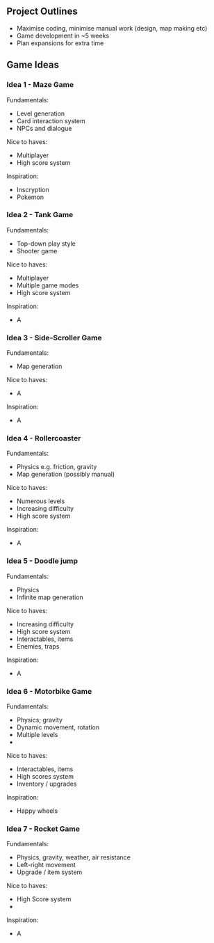 ## Project Outlines

- Maximise coding, minimise manual work (design, map making etc)
- Game development in ~5 weeks
- Plan expansions for extra time

## Game Ideas

### Idea 1 - Maze Game

Fundamentals:
- Level generation
- Card interaction system
- NPCs and dialogue

Nice to haves:
- Multiplayer
- High score system

Inspiration:
- Inscryption
- Pokemon

### Idea 2 - Tank Game

Fundamentals:
- Top-down play style
- Shooter game

Nice to haves:
- Multiplayer
- Multiple game modes
- High score system

Inspiration:
- A

### Idea 3 - Side-Scroller Game

Fundamentals:
- Map generation

Nice to haves:
- A

Inspiration:
- A

### Idea 4 - Rollercoaster

Fundamentals:
- Physics e.g. friction, gravity
- Map generation (possibly manual)

Nice to haves:
- Numerous levels
- Increasing difficulty
- High score system

Inspiration:
- A

### Idea 5 - Doodle jump

Fundamentals:
- Physics
- Infinite map generation

Nice to haves:
- Increasing difficulty
- High score system
- Interactables, items
- Enemies, traps

Inspiration:
- A

### Idea 6 - Motorbike Game

Fundamentals:
- Physics; gravity
- Dynamic movement, rotation
- Multiple levels
- 

Nice to haves:
- Interactables, items
- High scores system
- Inventory / upgrades

Inspiration:
- Happy wheels

### Idea 7 - Rocket Game

Fundamentals:
- Physics, gravity, weather, air resistance
- Left-right movement
- Upgrade / item system

Nice to haves:
- High Score system
- 

Inspiration:
- A





<!-- ## Tabulated

| Name | Desc | Fundamentals | Nice to haves | Inspiration |
| :-: | :-: | :-: | :-: | :-: |
| Maze Game | <ul><li>Level generation</li></ul><ul><li>Card interaction system</li></ul><ul><li>NPCs and dialogue</li></ul> | <ul><li>Multiplayer</li></ul><ul><li>High score system</li></ul> |  -->